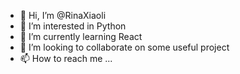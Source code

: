 - 👋 Hi, I’m @RinaXiaoli
- 👀 I’m interested in Python
- 🌱 I’m currently learning React
- 💞️ I’m looking to collaborate on some useful project
- 📫 How to reach me ...

<!---
RinaXiaoli/RinaXiaoli is a ✨ special ✨ repository because its `README.md` (this file) appears on your GitHub profile.
You can click the Preview link to take a look at your changes.
--->
